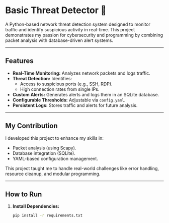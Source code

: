 # Basic Threat Detector 🚨

A Python-based network threat detection system designed to monitor traffic and identify suspicious activity in real-time. This project demonstrates my passion for cybersecurity and programming by combining packet analysis with database-driven alert systems.

---

## Features
- **Real-Time Monitoring:** Analyzes network packets and logs traffic.
- **Threat Detection:** Identifies:
  - Access to suspicious ports (e.g., SSH, RDP).
  - High connection rates from single IPs.
- **Custom Alerts:** Generates alerts and logs them in an SQLite database.
- **Configurable Thresholds:** Adjustable via `config.yaml`.
- **Persistent Logs:** Stores traffic and alerts for future analysis.

---

## My Contribution
I developed this project to enhance my skills in:
- Packet analysis (using Scapy).
- Database integration (SQLite).
- YAML-based configuration management.

This project taught me to handle real-world challenges like error handling, resource cleanup, and modular programming.

---

## How to Run
1. **Install Dependencies:**
   ```bash
   pip install -r requirements.txt
